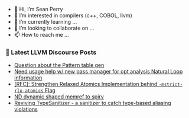 - 👋 Hi, I’m Sean Perry
- 👀 I’m interested in compilers (c++, COBOL, llvm)
- 🌱 I’m currently learning ...
- 💞️ I’m looking to collaborate on ...
- 📫 How to reach me ...

<!---
s66perry/s66perry is a ✨ special ✨ repository because its `README.md` (this file) appears on your GitHub profile.
You can click the Preview link to take a look at your changes.
--->
### 📕 Latest LLVM Discourse Posts

<!-- DISCOURSE-LLVM:START -->
- [Question about the Pattern table gen](https://discourse.llvm.org/t/question-about-the-pattern-table-gen/75882#post_9)
- [Need usage help w/ new pass manager for opt analysis Natural Loop information](https://discourse.llvm.org/t/need-usage-help-w-new-pass-manager-for-opt-analysis-natural-loop-information/75874#post_2)
- [[RFC]: Strengthen Relaxed Atomics Implementation behind `-mstrict-rlx-atomics` Flag](https://discourse.llvm.org/t/rfc-strengthen-relaxed-atomics-implementation-behind-mstrict-rlx-atomics-flag/74473?page=2#post_29)
- [ND dynamic shaped memref to spirv](https://discourse.llvm.org/t/nd-dynamic-shaped-memref-to-spirv/75884#post_3)
- [Reviving TypeSanitizer - a sanitizer to catch type-based aliasing violations](https://discourse.llvm.org/t/reviving-typesanitizer-a-sanitizer-to-catch-type-based-aliasing-violations/66092#post_10)
<!-- DISCOURSE-LLVM:END -->

